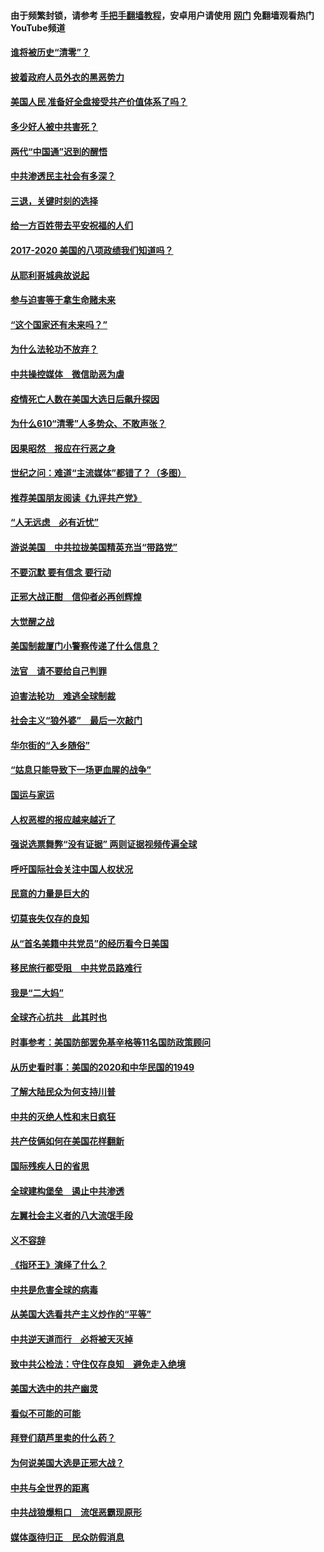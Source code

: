 #### 由于频繁封锁，请参考 [手把手翻墙教程](https://github.com/gfw-breaker/guides/wiki/)，安卓用户请使用 [网门](https://github.com/gfw-breaker/nogfw/blob/master/dl.md?t=01291000) 免翻墙观看热门YouTube频道 

#### [谁将被历史“清零”？](../pages/73/417485.md?t=01291000) 

#### [披着政府人员外衣的黑恶势力](../pages/73/417442.md?t=01291000) 

#### [美国人民 准备好全盘接受共产价值体系了吗？](../pages/73/417491.md?t=01291000) 

#### [多少好人被中共害死？](../pages/73/417144.md?t=01291000) 

#### [两代“中国通”迟到的醒悟](../pages/73/417064.md?t=01291000) 

#### [中共渗透民主社会有多深？](../pages/73/417063.md?t=01291000) 

#### [三退，关键时刻的选择](../pages/73/416969.md?t=01291000) 

#### [给一方百姓带去平安祝福的人们](../pages/73/416941.md?t=01291000) 

#### [2017-2020  美国的八项政绩我们知道吗？](../pages/73/416968.md?t=01291000) 

#### [从耶利哥城典故说起](../pages/73/416892.md?t=01291000) 

#### [参与迫害等于拿生命赌未来](../pages/73/416856.md?t=01291000) 

#### [“这个国家还有未来吗？”](../pages/73/416852.md?t=01291000) 

#### [为什么法轮功不放弃？](../pages/73/416864.md?t=01291000) 

#### [中共操控媒体　微信助恶为虐](../pages/73/416724.md?t=01291000) 

#### [疫情死亡人数在美国大选日后飙升探因](../pages/73/416606.md?t=01291000) 

#### [为什么610“清零”人多势众、不敢声张？](../pages/73/416632.md?t=01291000) 

#### [因果昭然　报应在行恶之身](../pages/73/416582.md?t=01291000) 

#### [世纪之问：难道“主流媒体”都错了？（多图）](../pages/73/416571.md?t=01291000) 

#### [推荐美国朋友阅读《九评共产党》](../pages/73/416510.md?t=01291000) 

#### [“人无远虑　必有近忧”](../pages/73/416513.md?t=01291000) 

#### [游说美国　中共拉拢美国精英充当“带路党”](../pages/73/416529.md?t=01291000) 

#### [不要沉默 要有信念 要行动](../pages/73/416457.md?t=01291000) 

#### [正邪大战正酣　信仰者必再创辉煌](../pages/73/416433.md?t=01291000) 

#### [大觉醒之战](../pages/73/416456.md?t=01291000) 

#### [美国制裁厦门小警察传递了什么信息？](../pages/73/416432.md?t=01291000) 

#### [法官　请不要给自己判罪](../pages/73/416379.md?t=01291000) 

#### [迫害法轮功　难逃全球制裁](../pages/73/416380.md?t=01291000) 

#### [社会主义“狼外婆”　最后一次敲门](../pages/73/416394.md?t=01291000) 

#### [华尔街的“入乡随俗”](../pages/73/416395.md?t=01291000) 

#### [“姑息只能导致下一场更血腥的战争”](../pages/73/416223.md?t=01291000) 

#### [国运与家运](../pages/73/416224.md?t=01291000) 

#### [人权恶棍的报应越来越近了](../pages/73/416276.md?t=01291000) 

#### [强说选票舞弊“没有证据” 两则证据视频传遍全球](../pages/73/416227.md?t=01291000) 

#### [呼吁国际社会关注中国人权状况](../pages/73/416135.md?t=01291000) 

#### [民意的力量是巨大的](../pages/73/416222.md?t=01291000) 

#### [切莫丧失仅存的良知](../pages/73/416134.md?t=01291000) 

#### [从“首名美籍中共党员”的经历看今日美国](../pages/73/416114.md?t=01291000) 

#### [移民旅行都受阻　中共党员路难行](../pages/73/416033.md?t=01291000) 

#### [我是“二大妈”](../pages/73/415529.md?t=01291000) 

#### [全球齐心抗共　此其时也](../pages/73/415989.md?t=01291000) 

#### [时事参考：美国防部罢免基辛格等11名国防政策顾问](../pages/73/415970.md?t=01291000) 

#### [从历史看时事：美国的2020和中华民国的1949](../pages/73/415949.md?t=01291000) 

#### [了解大陆民众为何支持川普](../pages/73/415950.md?t=01291000) 

#### [中共的灭绝人性和末日疯狂](../pages/73/415944.md?t=01291000) 

#### [共产伎俩如何在美国花样翻新](../pages/73/415908.md?t=01291000) 

#### [国际残疾人日的省思](../pages/73/415849.md?t=01291000) 

#### [全球建构堡垒　遏止中共渗透](../pages/73/415850.md?t=01291000) 

#### [左翼社会主义者的八大流氓手段](../pages/73/415802.md?t=01291000) 

#### [义不容辞](../pages/73/415807.md?t=01291000) 

#### [《指环王》演绎了什么？](../pages/73/415739.md?t=01291000) 

#### [中共是危害全球的病毒](../pages/73/415569.md?t=01291000) 

#### [从美国大选看共产主义炒作的“平等”](../pages/73/415654.md?t=01291000) 

#### [中共逆天道而行　必将被天灭掉](../pages/73/415626.md?t=01291000) 

#### [致中共公检法：守住仅存良知　避免走入绝境](../pages/73/415627.md?t=01291000) 

#### [美国大选中的共产幽灵](../pages/73/415618.md?t=01291000) 

#### [看似不可能的可能](../pages/73/415619.md?t=01291000) 

#### [拜登们葫芦里卖的什么药？](../pages/73/415531.md?t=01291000) 

#### [为何说美国大选是正邪大战？](../pages/73/415530.md?t=01291000) 

#### [中共与全世界的距离](../pages/73/415435.md?t=01291000) 

#### [中共战狼爆粗口　流氓恶霸现原形](../pages/73/415426.md?t=01291000) 

#### [媒体亟待归正　民众防假消息](../pages/73/415402.md?t=01291000) 

